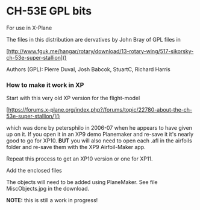 # CH-53E GPL bits
 For use in X-Plane

The files in this distribution are dervatives by John Bray of GPL files in

[http://www.fguk.me/hangar/rotary/download/13-rotary-wing/517-sikorsky-ch-53e-super-stallion]()

Authors (GPL): Pierre Duval, Josh Babcok, StuartC, Richard Harris

### How to make it work in XP

Start with this very old XP version for the flight-model

[https://forums.x-plane.org/index.php?/forums/topic/22780-about-the-ch-53e-super-stallion/]()

which was done by petersphilo in 2006-07 when he appears to have given up on it. If you open it in an XP9 demo Planemaker and re-save it it's nearly good to go for XP10. **BUT** you will also need to open each .afl in the airfoils folder and re-save them with the XP9 Airfoil-Maker app.

Repeat this process to get an XP10 version or one for XP11.

Add the enclosed files

The objects will need to be added using PlaneMaker.  See file MiscObjects.jpg in the download.

**NOTE:** this is still a work in progress!